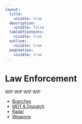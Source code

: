 ```yaml
---
layout:
  title:
    visible: true
  description:
    visible: false
  tableOfContents:
    visible: true
  outline:
    visible: true
  pagination:
    visible: true
---
```


# Law Enforcement

WIP WIP WIP WIP

* [Branches](branches.md)
* [MDT & Dispatch](mdt-and-dispatch.md)
* [Radar](radar.md)
* [Weapons](weapons.md)
